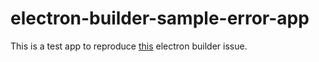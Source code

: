 # electron-builder-sample-error-app

This is a test app to reproduce [this](https://github.com/electron-userland/electron-builder/issues/3179) electron builder issue.

